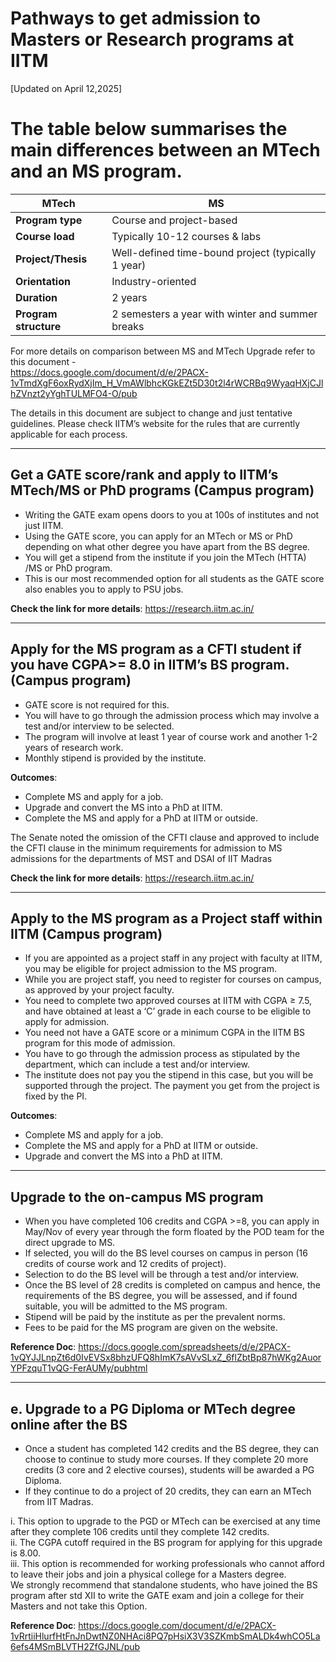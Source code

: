 # Pathways to get admission to Masters or Research programs at IITM  

[Updated on April 12,2025]

# The table below summarises the main differences between an MTech and an MS program.

| MTech | MS |
|-------|----|
| **Program type** | Course and project-based | Research-based |
| **Course load** | Typically 10-12 courses & labs | 5 courses |
| **Project/Thesis** | Well-defined time-bound project (typically 1 year) | Open-ended research-based thesis |
| **Orientation** | Industry-oriented | Research-oriented |
| **Duration** | 2 years | Typically 2.5 to 3 years (varies by IITM/Guide’s discretion) |
| **Program structure** | 2 semesters a year with winter and summer breaks | Limited vacation days that may be availed with approval from guide |

For more details on comparison between MS and MTech Upgrade refer to this document -  
https://docs.google.com/document/d/e/2PACX-1vTmdXgF6oxRydXjIm_H_VmAWlbhcKGkEZt5D30t2l4rWCRBq9WyaqHXjCJlhZVnzt2yYghTULMFO4-O/pub

The details in this document are subject to change and just tentative guidelines. Please check IITM’s website for the rules that are currently applicable for each process.

---

## Get a GATE score/rank and apply to IITM’s MTech/MS or PhD programs (Campus program)

- Writing the GATE exam opens doors to you at 100s of institutes and not just IITM.
- Using the GATE score, you can apply for an MTech or MS or PhD depending on what other degree you have apart from the BS degree.
- You will get a stipend from the institute if you join the MTech (HTTA) /MS or PhD program.  
- This is our most recommended option for all students as the GATE score also enables you to apply to PSU jobs.

**Check the link for more details**: https://research.iitm.ac.in/

---

## Apply for the MS program as a CFTI student if you have CGPA>= 8.0 in IITM’s BS program. (Campus program)

- GATE score is not required for this.
- You will have to go through the admission process which may involve a test and/or interview to be selected.
- The program will involve at least 1 year of course work and another 1-2 years of research work.
- Monthly stipend is provided by the institute.

**Outcomes**:
- Complete MS and apply for a job.
- Upgrade and convert the MS into a PhD at IITM.
- Complete the MS and apply for a PhD at IITM or outside.

The Senate noted the omission of the CFTI clause and approved to include the CFTI clause in the minimum requirements for admission to MS admissions for the departments of MST and DSAI of IIT Madras

**Check the link for more details**: https://research.iitm.ac.in/

---

## Apply to the MS program as a Project staff within IITM (Campus program)

- If you are appointed as a project staff in any project with faculty at IITM, you may be eligible for project admission to the MS program.
- While you are project staff, you need to register for courses on campus, as approved by your project faculty.
- You need to complete two approved courses at IITM with CGPA ≥ 7.5, and have obtained at least a ‘C’ grade in each course to be eligible to apply for admission.
- You need not have a GATE score or a minimum CGPA in the IITM BS program for this mode of admission.
- You have to go through the admission process as stipulated by the department, which can include a test and/or interview.
- The institute does not pay you the stipend in this case, but you will be supported through the project. The payment you get from the project is fixed by the PI.

**Outcomes**:
- Complete MS and apply for a job.
- Complete the MS and apply for a PhD at IITM or outside.
- Upgrade and convert the MS into a PhD at IITM.

---

## Upgrade to the on-campus MS program

- When you have completed 106 credits and CGPA >=8, you can apply in May/Nov of every year through the form floated by the POD team for the direct upgrade to MS.
- If selected, you will do the BS level courses on campus in person (16 credits of course work and 12 credits of project).
- Selection to do the BS level will be through a test and/or interview.
- Once the BS level of 28 credits is completed on campus and hence, the requirements of the BS degree, you will be assessed, and if found suitable, you will be admitted to the MS program.
- Stipend will be paid by the institute as per the prevalent norms.
- Fees to be paid for the MS program are given on the website.

**Reference Doc**: https://docs.google.com/spreadsheets/d/e/2PACX-1vQYJJLnpZt6d0IvEVSx8bhzUFQ8hImK7sAVvSLxZ_6flZbtBp87hWKg2AuorYPFzquT1vQG-FerAUMy/pubhtml

---

## e. Upgrade to a PG Diploma or MTech degree online after the BS

- Once a student has completed 142 credits and the BS degree, they can choose to continue to study more courses. If they complete 20 more credits (3 core and 2 elective courses), students will be awarded a PG Diploma.
- If they continue to do a project of 20 credits, they can earn an MTech from IIT Madras.

i. This option to upgrade to the PGD or MTech can be exercised at any time after they complete 106 credits until they complete 142 credits.  
ii. The CGPA cutoff required in the BS program for applying for this upgrade is 8.00.  
iii. This option is recommended for working professionals who cannot afford to leave their jobs and join a physical college for a Masters degree.  
We strongly recommend that standalone students, who have joined the BS program after std XII to write the GATE exam and join a college for their Masters and not take this Option.

**Reference Doc**: https://docs.google.com/document/d/e/2PACX-1vRrtiiHlurfHtFnJnDwtNZ0NHAci8PQ7pHsiX3V3SZKmbSmALDk4whCO5La6efs4MSmBLVTH2ZfGJNL/pub

